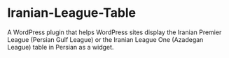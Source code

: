 # Iranian-League-Table
A WordPress plugin that helps WordPress sites display the Iranian Premier League (Persian Gulf League) or the Iranian League One (Azadegan League) table in Persian as a widget.
